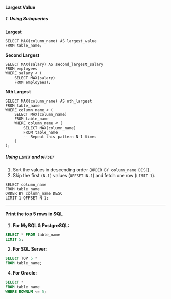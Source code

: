
#### Largest Value

##### 1. Using Subqueries

**Largest**
```Mysql
SELECT MAX(column_name) AS largest_value 
FROM table_name;
```

**Second Largest**
```Mysql
SELECT MAX(salary) AS second_largest_salary 
FROM employees 
WHERE salary < (
	SELECT MAX(salary) 
	FROM employees);
```


**Nth Largest**
```MySQL
SELECT MAX(column_name) AS nth_largest
FROM table_name
WHERE column_name < (
    SELECT MAX(column_name)
    FROM table_name
    WHERE column_name < (
        SELECT MAX(column_name)
        FROM table_name
        -- Repeat this pattern N-1 times
    )
);
```

##### Using `LIMIT` and `OFFSET`

1.  Sort the values in descending order (`ORDER BY column_name DESC`).
2. Skip the first `(N-1)` values (`OFFSET N-1`) and fetch one row (`LIMIT 1`).

```Mysql
SELECT column_name
FROM table_name
ORDER BY column_name DESC
LIMIT 1 OFFSET N-1;
```

---
#### Print the top 5 rows in SQL

1. **For MySQL & PostgreSQL:**
```sql
SELECT * FROM table_name
LIMIT 5;
```

2. **For SQL Server:**
```sql
SELECT TOP 5 * 
FROM table_name;
```

4. **For Oracle:**
```sql
SELECT * 
FROM table_name
WHERE ROWNUM <= 5;
```
